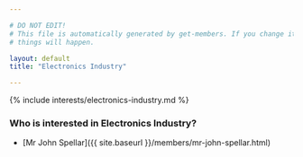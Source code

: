 ```yaml
---

# DO NOT EDIT!
# This file is automatically generated by get-members. If you change it, bad
# things will happen.

layout: default
title: "Electronics Industry"

---
```


{% include interests/electronics-industry.md %}

### Who is interested in Electronics Industry?


* [Mr John Spellar]({{ site.baseurl }}/members/mr-john-spellar.html)
